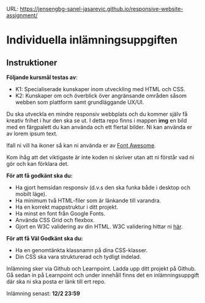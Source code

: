 URL: https://jensengbg-sanel-jasarevic.github.io/responsive-website-assignment/

# Individuella inlämningsuppgiften

## Instruktioner
**Följande kursmål testas av**:
* K1: Specialiserade kunskaper inom utveckling med HTML och CSS.
* K2: Kunskaper om och överblick över angränsande områden såsom webben som plattform samt grundläggande UX/UI.

Du ska utveckla en mindre responsiv webbplats och du kommer själv få kreativ frihet i hur den ska se ut. I detta repo finns i mappen **img** en bild med en färgpalett du kan använda och ett flertal bilder. Ni kan använda er av lorem ipsum text.

Ifall ni vill ha ikoner så kan ni använda er av [Font Awesome](https://fontawesome.com/).

Kom ihåg att det viktigaste är inte koden ni skriver utan att ni förstår vad ni gör och kan förklara det.

**För att få godkänt ska du:**
* Ha gjort hemsidan responsiv (d.v.s den ska funka både i desktop och mobilt läge).
* Ha minimum två HTML-filer som är länkande till varandra.
* Ha en korrekt mappstruktur i ditt projekt.
* Ha minst en font från Google Fonts.
* Använda CSS Grid och flexbox.
* Gjort en W3C validering av din HTML. W3C validering hittar ni [här](https://validator.w3.org/).

**För att få Väl Godkänt ska du:**
* Ha en genomtänkta klassnamn på dina CSS-klasser.
* Din CSS ska vara strukturerad och tydligt indelad.

Inlämning sker via Github och Learnpoint. Ladda upp ditt projekt på Github. Gå sedan in på Learnpoint och under innehåll finns det en inlämningsuppgift där ska ni ska posta er länk till ert repo.

Inlämning senast: **12/2 23:59**

